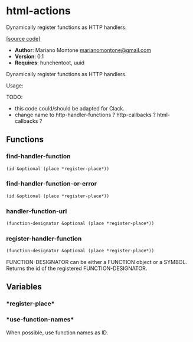 # html-actions

Dynamically register functions as HTTP handlers.

[[source code]](../html-actions.lisp)

- **Author**: Mariano Montone <marianomontone@gmail.com>
- **Version**: 0.1
- **Requires**: hunchentoot, uuid


 Dynamically register functions as HTTP handlers.

 Usage:


 TODO:
  - this code could/should be adapted for Clack.
  - change name to http-handler-functions ? http-callbacks ? html-callbacks ?



## Functions
### find-handler-function

```lisp
(id &optional (place *register-place*))
```


### find-handler-function-or-error

```lisp
(id &optional (place *register-place*))
```


### handler-function-url

```lisp
(function-designator &optional (place *register-place*))
```


### register-handler-function

```lisp
(function-designator &optional (place *register-place*))
```

FUNCTION-DESIGNATOR can be either a FUNCTION object or a SYMBOL.
Returns the id of the registered FUNCTION-DESIGNATOR.




## Variables
### \*register-place\*
### \*use-function-names\*
When possible, use function names as ID.

